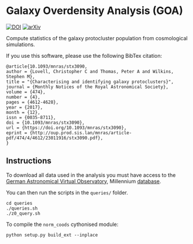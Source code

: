 # Galaxy Overdensity Analysis (GOA)

[![DOI](https://zenodo.org/badge/DOI/10.5281/zenodo.1092728.svg)](https://doi.org/10.5281/zenodo.1092728)
[![arXiv](https://img.shields.io/badge/arXiv-1710.02148-red.svg)](https://arxiv.org/abs/1710.02148)

Compute statistics of the galaxy protocluster population from cosmological simulations.

If you use this software, please use the following BibTex citation:

    @article{10.1093/mnras/stx3090,
    author = {Lovell, Christopher C and Thomas, Peter A and Wilkins, Stephen M},
    title = "{Characterising and identifying galaxy protoclusters}",
    journal = {Monthly Notices of the Royal Astronomical Society},
    volume = {474},
    number = {4},
    pages = {4612-4628},
    year = {2017},
    month = {12},
    issn = {0035-8711},
    doi = {10.1093/mnras/stx3090},
    url = {https://doi.org/10.1093/mnras/stx3090},
    eprint = {http://oup.prod.sis.lan/mnras/article-pdf/474/4/4612/23011916/stx3090.pdf},
    }

## Instructions

To download all data used in the analysis you must have access to the [German Astronomical Virtual Observatory](http://www.g-vo.org/), Millennium [database](http://gavo.mpa-garching.mpg.de/MyMillennium/).

You can then run the scripts in the `queries/` folder.

    cd queries
    ./queries.sh
    ./z0_query.sh

To compile the `norm_coods` cythonised module:

    python setup.py build_ext --inplace
